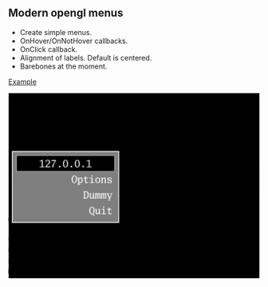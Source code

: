## Modern opengl menus 

- Create simple menus.
- OnHover/OnNotHover callbacks.
- OnClick callback.
- Alignment of labels.  Default is centered.
- Barebones at the moment.  

[Example](https://github.com/4ydx/glmenu/tree/master/example)

![Alt text](/example/example.png?raw=true "Screenshot")
